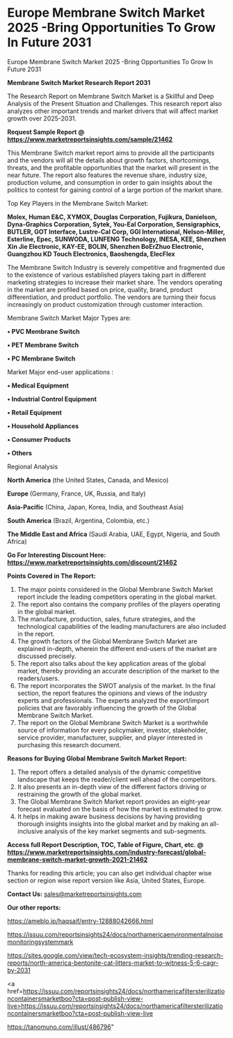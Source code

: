 # Europe Membrane Switch Market 2025 -Bring Opportunities To Grow In Future 2031
Europe Membrane Switch Market 2025 -Bring Opportunities To Grow In Future 2031

<strong>Membrane Switch Market Research Report 2031</strong>

The Research Report on Membrane Switch Market is a Skillful and Deep Analysis of the Present Situation and Challenges. This research report also analyzes other important trends and market drivers that will affect market growth over 2025-2031.

<strong>Request Sample Report @ <a href=https://www.marketreportsinsights.com/sample/21462>https://www.marketreportsinsights.com/sample/21462</a></strong>

This Membrane Switch market report aims to provide all the participants and the vendors will all the details about growth factors, shortcomings, threats, and the profitable opportunities that the market will present in the near future. The report also features the revenue share, industry size, production volume, and consumption in order to gain insights about the politics to contest for gaining control of a large portion of the market share.

Top Key Players in the Membrane Switch Market:

<strong>Molex, Human E&C, XYMOX, Douglas Corporation, Fujikura, Danielson, Dyna-Graphics Corporation, Sytek, You-Eal Corporation, Sensigraphics, BUTLER, GOT Interface, Lustre-Cal Corp, GGI International, Nelson-Miller, Esterline, Epec, SUNWODA, LUNFENG Technology, INESA, KEE, Shenzhen Xin Jie Electronic, KAY-EE, BOLIN, Shenzhen BoErZhuo Electronic, Guangzhou KD Touch Electronics, Baoshengda, ElecFlex</strong>

The Membrane Switch Industry is severely competitive and fragmented due to the existence of various established players taking part in different marketing strategies to increase their market share. The vendors operating in the market are profiled based on price, quality, brand, product differentiation, and product portfolio. The vendors are turning their focus increasingly on product customization through customer interaction.

Membrane Switch Market Major Types are:

<strong>• PVC Membrane Switch

• PET Membrane Switch

• PC Membrane Switch</strong>

Market Major end-user applications :

<strong>• Medical Equipment

• Industrial Control Equipment

• Retail Equipment

• Household Appliances

• Consumer Products

• Others</strong>

Regional Analysis

</u><strong><b>North America</b></strong> (the United States, Canada, and Mexico)

<strong><b>Europe </b></strong>(Germany, France, UK, Russia, and Italy)

<strong><b>Asia-Pacific</b></strong> (China, Japan, Korea, India, and Southeast Asia)

<strong><b>South America</b></strong> (Brazil, Argentina, Colombia, etc.)

<strong><b>The Middle East and Africa</b></strong> (Saudi Arabia, UAE, Egypt, Nigeria, and South Africa)

<strong>Go For Interesting Discount Here: <a href=https://www.marketreportsinsights.com/discount/21462>https://www.marketreportsinsights.com/discount/21462</a></strong>

<strong>Points Covered in The Report:</strong>
<ol>
  <li>The major points considered in the Global Membrane Switch Market report include the leading competitors operating in the global market.</li>
  <li>The report also contains the company profiles of the players operating in the global market.</li>
  <li>The manufacture, production, sales, future strategies, and the technological capabilities of the leading manufacturers are also included in the report.</li>
  <li>The growth factors of the Global Membrane Switch Market are explained in-depth, wherein the different end-users of the market are discussed precisely.</li>
  <li>The report also talks about the key application areas of the global market, thereby providing an accurate description of the market to the readers/users.</li>
  <li>The report incorporates the SWOT analysis of the market. In the final section, the report features the opinions and views of the industry experts and professionals. The experts analyzed the export/import policies that are favorably influencing the growth of the Global Membrane Switch Market.</li>
  <li>The report on the Global Membrane Switch Market is a worthwhile source of information for every policymaker, investor, stakeholder, service provider, manufacturer, supplier, and player interested in purchasing this research document.</li>
</ol>
<strong>Reasons for Buying Global Membrane Switch Market Report:</strong>

<ol>
  <li>The report offers a detailed analysis of the dynamic competitive landscape that keeps the reader/client well ahead of the competitors.</li>
  <li>It also presents an in-depth view of the different factors driving or restraining the growth of the global market.</li>
  <li>The Global Membrane Switch Market report provides an eight-year forecast evaluated on the basis of how the market is estimated to grow.</li>
  <li>It helps in making aware business decisions by having providing thorough insights insights into the global market and by making an all-inclusive analysis of the key market segments and sub-segments.</li>
</ol>
<strong>Access full Report Description, TOC, Table of Figure, Chart, etc. @ <a href=https://www.marketreportsinsights.com/industry-forecast/global-membrane-switch-market-growth-2021-21462>https://www.marketreportsinsights.com/industry-forecast/global-membrane-switch-market-growth-2021-21462</a></strong>


Thanks for reading this article; you can also get individual chapter wise section or region wise report version like Asia, United States, Europe.

<strong>Contact Us:</strong>
sales@marketreportsinsights.com

<strong>Our other reports:</strong>

<a href=https://ameblo.jp/haqsaif/entry-12888042666.html>https://ameblo.jp/haqsaif/entry-12888042666.html</a>

<a href=https://issuu.com/reportsinsights24/docs/northamericaenvironmentalnoisemonitoringsystemmark>https://issuu.com/reportsinsights24/docs/northamericaenvironmentalnoisemonitoringsystemmark</a>

<a href=https://sites.google.com/view/tech-ecosystem-insights/trending-research-reports/north-america-bentonite-cat-litters-market-to-witness-5-6-cagr-by-2031>https://sites.google.com/view/tech-ecosystem-insights/trending-research-reports/north-america-bentonite-cat-litters-market-to-witness-5-6-cagr-by-2031</a>

<a href=https://issuu.com/reportsinsights24/docs/northamericafiltersterilizationcontainersmarketboo?cta=post-publish-view-live>https://issuu.com/reportsinsights24/docs/northamericafiltersterilizationcontainersmarketboo?cta=post-publish-view-live</a>

<a href=https://tanomuno.com/illust/486796>https://tanomuno.com/illust/486796</a>"
